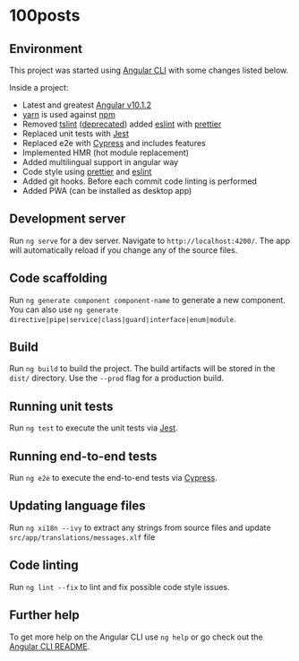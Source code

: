 # 100posts

## Environment

This project was started using [Angular CLI](https://github.com/angular/angular-cli/blob/master/README.md) with some changes listed below.

Inside a project:

- Latest and greatest [Angular v10.1.2](https://angular.io)
- [yarn](https://classic.yarnpkg.com) is used against [npm](https://www.npmjs.com)
- Removed [tslint](https://palantir.github.io/tslint) ([deprecated](https://medium.com/palantir/tslint-in-2019-1a144c2317a9)) added [eslint](https://eslint.org) with [prettier](https://prettier.io)
- Replaced unit tests with [Jest](https://jestjs.io)
- Replaced e2e with [Cypress](https://www.cypress.io) and includes features
- Implemented HMR (hot module replacement)
- Added multilingual support in angular way
- Code style using [prettier](https://prettier.io) and [eslint](https://eslint.org)
- Added git hooks. Before each commit code linting is performed
- Added PWA (can be installed as desktop app)

## Development server

Run `ng serve` for a dev server. Navigate to `http://localhost:4200/`. The app will automatically reload if you change any of the source files.

## Code scaffolding

Run `ng generate component component-name` to generate a new component. You can also use `ng generate directive|pipe|service|class|guard|interface|enum|module`.

## Build

Run `ng build` to build the project. The build artifacts will be stored in the `dist/` directory. Use the `--prod` flag for a production build.

## Running unit tests

Run `ng test` to execute the unit tests via [Jest](https://jestjs.io).

## Running end-to-end tests

Run `ng e2e` to execute the end-to-end tests via [Cypress](https://www.cypress.io).

## Updating language files

Run `ng xi18n --ivy` to extract any strings from source files and update `src/app/translations/messages.xlf` file

## Code linting

Run `ng lint --fix` to lint and fix possible code style issues.

## Further help

To get more help on the Angular CLI use `ng help` or go check out the [Angular CLI README](https://github.com/angular/angular-cli/blob/master/README.md).
